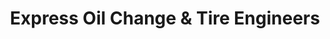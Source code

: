 ---
title: "Express Oil Change & Tire Engineers"
url: /clemmons/express-oil-change-and-tire-engineers/
shop: tyres
---